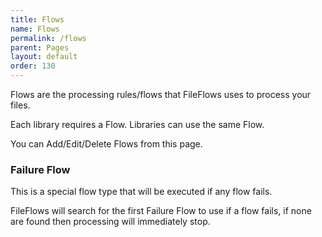 ```yaml
---
title: Flows
name: Flows
permalink: /flows
parent: Pages
layout: default
order: 130
---
```


Flows are the processing rules/flows that FileFlows uses to process your files.

Each library requires a Flow.   Libraries can use the same Flow.

You can Add/Edit/Delete Flows from this page.

### Failure Flow
This is a special flow type that will be executed if any flow fails.

FileFlows will search for the first Failure Flow to use if a flow fails, if none are found then processing will immediately stop.

